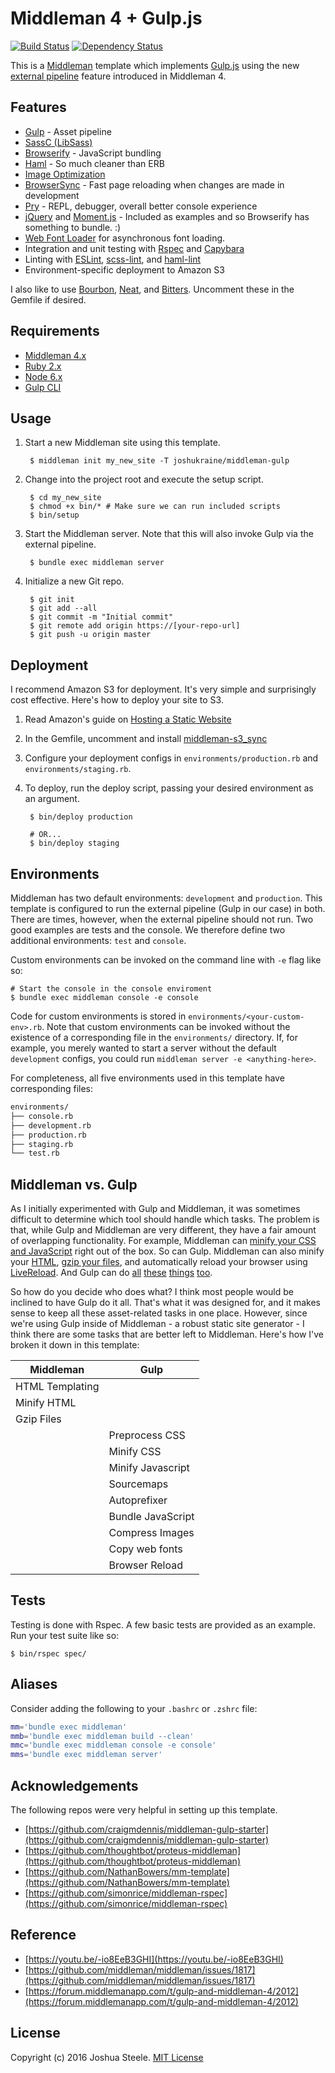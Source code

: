 Middleman 4 + Gulp.js
=====================

[![Build Status](https://travis-ci.org/joshukraine/middleman-gulp.svg?branch=master)](https://travis-ci.org/joshukraine/middleman-gulp) [![Dependency Status](https://gemnasium.com/badges/github.com/joshukraine/middleman-gulp.svg)](https://gemnasium.com/github.com/joshukraine/middleman-gulp)

This is a [Middleman](https://middlemanapp.com/) template which implements [Gulp.js](http://gulpjs.com/) using the new [external pipeline](https://middlemanapp.com/advanced/external-pipeline/) feature introduced in Middleman 4.

Features
--------

- [Gulp](http://gulpjs.com/) - Asset pipeline
- [SassC (LibSass)](https://www.npmjs.com/package/gulp-sass)
- [Browserify](http://browserify.org/) - JavaScript bundling
- [Haml](http://haml.info/) - So much cleaner than ERB
- [Image Optimization](https://www.npmjs.com/package/gulp-imagemin)
- [BrowserSync](https://www.browsersync.io/) - Fast page reloading when changes are made in development
- [Pry](https://github.com/AndrewKvalheim/middleman-pry#readme) - REPL, debugger, overall better console experience
- [jQuery](http://jquery.com/) and [Moment.js](http://momentjs.com/) - Included as examples and so Browserify has something to bundle. :)
- [Web Font Loader](https://www.npmjs.com/package/webfontloader) for asynchronous font loading.
- Integration and unit testing with [Rspec](http://rspec.info/) and [Capybara](https://github.com/jnicklas/capybara)
- Linting with [ESLint](https://www.npmjs.com/package/eslint), [scss-lint](https://github.com/brigade/scss-lint#readme), and [haml-lint](https://github.com/brigade/haml-lint#readme)
- Environment-specific deployment to Amazon S3

I also like to use [Bourbon](http://bourbon.io/), [Neat](http://neat.bourbon.io/), and [Bitters](http://bitters.bourbon.io/). Uncomment these in the Gemfile if desired.

Requirements
------------

* [Middleman 4.x](https://middlemanapp.com/basics/install/)
* [Ruby 2.x](https://github.com/rbenv/rbenv#readme)
* [Node 6.x](https://github.com/creationix/nvm#readme)
* [Gulp CLI](https://github.com/gulpjs/gulp/blob/master/docs/getting-started.md#getting-started)

Usage
-----

1. Start a new Middleman site using this template.

        $ middleman init my_new_site -T joshukraine/middleman-gulp

2. Change into the project root and execute the setup script.

        $ cd my_new_site
        $ chmod +x bin/* # Make sure we can run included scripts
        $ bin/setup

3. Start the Middleman server. Note that this will also invoke Gulp via the external pipeline.

        $ bundle exec middleman server

4. Initialize a new Git repo.

        $ git init
        $ git add --all
        $ git commit -m "Initial commit"
        $ git remote add origin https://[your-repo-url]
        $ git push -u origin master

Deployment
----------

I recommend Amazon S3 for deployment. It's very simple and surprisingly cost effective. Here's how to deploy your site to S3.

1. Read Amazon's guide on [Hosting a Static Website](http://docs.aws.amazon.com/gettingstarted/latest/swh/website-hosting-intro.html)

2. In the Gemfile, uncomment and install [middleman-s3_sync](https://github.com/fredjean/middleman-s3_sync#readme)

3. Configure your deployment configs in `environments/production.rb` and `environments/staging.rb`.

4. To deploy, run the deploy script, passing your desired environment as an argument.

        $ bin/deploy production
        
        # OR...
        $ bin/deploy staging

Environments
------------

Middleman has two default environments: `development` and `production`. This template is configured to run the external pipeline (Gulp in our case) in both. There are times, however, when the external pipeline should not run. Two good examples are tests and the console. We therefore define two additional environments: `test` and `console`.

Custom environments can be invoked on the command line with `-e` flag like so:

    # Start the console in the console enviroment
    $ bundle exec middleman console -e console

Code for custom environments is stored in `environments/<your-custom-env>.rb`. Note that custom environments can be invoked without the existence of a corresponding file in the `environments/` directory. If, for example, you merely wanted to start a server without the default `development` configs, you could run `middleman server -e <anything-here>`.

For completeness, all five environments used in this template have corresponding files:

```sh
environments/
├── console.rb
├── development.rb
├── production.rb
├── staging.rb
└── test.rb
```

Middleman vs. Gulp
------------------

As I initially experimented with Gulp and Middleman, it was sometimes difficult to determine which tool should handle which tasks. The problem is that, while Gulp and Middleman are very different, they have a fair amount of overlapping functionality. For example, Middleman can [minify your CSS and JavaScript](https://middlemanapp.com/advanced/file_size_optimization/#compressing-css-and-javascript) right out of the box. So can Gulp. Middleman can also minify your [HTML](https://middlemanapp.com/advanced/file_size_optimization/#minify-html), [gzip your files](https://middlemanapp.com/advanced/file_size_optimization/#gzip-text-files), and automatically reload your browser using [LiveReload](https://middlemanapp.com/basics/development_cycle/#livereload). And Gulp can do [all](https://www.npmjs.com/package/gulp-clean-css) [these](https://www.npmjs.com/package/gulp-uglify) [things](https://www.npmjs.com/package/gulp-htmlmin) [too](https://www.npmjs.com/package/gulp-livereload).

So how do you decide who does what? I think most people would be inclined to have Gulp do it all. That's what it was designed for, and it makes sense to keep all these asset-related tasks in one place. However, since we're using Gulp inside of Middleman - a robust static site generator - I think there are some tasks that are better left to Middleman. Here's how I've broken it down in this template:

| Middleman       | Gulp              |
| --------------- | ----------------- |
| HTML Templating |                   |
| Minify HTML     |                   |
| Gzip Files      |                   |
|                 | Preprocess CSS    |
|                 | Minify CSS        |
|                 | Minify Javascript |
|                 | Sourcemaps        |
|                 | Autoprefixer      |
|                 | Bundle JavaScript |
|                 | Compress Images   |
|                 | Copy web fonts    |
|                 | Browser Reload    |

Tests
-----

Testing is done with Rspec. A few basic tests are provided as an example. Run your test suite like so:

    $ bin/rspec spec/

Aliases
-------

Consider adding the following to your `.bashrc` or `.zshrc` file:

```sh
mm='bundle exec middleman'
mmb='bundle exec middleman build --clean'
mmc='bundle exec middleman console -e console'
mms='bundle exec middleman server'
```

Acknowledgements
----------------

The following repos were very helpful in setting up this template.

- [https://github.com/craigmdennis/middleman-gulp-starter](https://github.com/craigmdennis/middleman-gulp-starter)
- [https://github.com/thoughtbot/proteus-middleman](https://github.com/thoughtbot/proteus-middleman)
- [https://github.com/NathanBowers/mm-template](https://github.com/NathanBowers/mm-template)
- [https://github.com/simonrice/middleman-rspec](https://github.com/simonrice/middleman-rspec)

Reference
---------

- [https://youtu.be/-io8EeB3GHI](https://youtu.be/-io8EeB3GHI)
- [https://github.com/middleman/middleman/issues/1817](https://github.com/middleman/middleman/issues/1817)
- [https://forum.middlemanapp.com/t/gulp-and-middleman-4/2012](https://forum.middlemanapp.com/t/gulp-and-middleman-4/2012)

License
-------

Copyright (c) 2016 Joshua Steele. [MIT License](https://github.com/joshukraine/middleman-gulp/blob/master/LICENSE)
